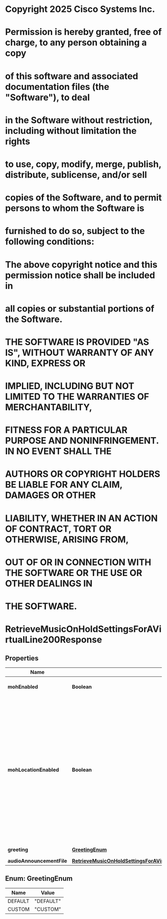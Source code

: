<!--  Copyright 2025 Cisco Systems Inc.

Permission is hereby granted, free of charge, to any person obtaining a copy
of this software and associated documentation files (the "Software"), to deal
in the Software without restriction, including without limitation the rights
to use, copy, modify, merge, publish, distribute, sublicense, and/or sell
copies of the Software, and to permit persons to whom the Software is
furnished to do so, subject to the following conditions:

The above copyright notice and this permission notice shall be included in
all copies or substantial portions of the Software.

THE SOFTWARE IS PROVIDED "AS IS", WITHOUT WARRANTY OF ANY KIND, EXPRESS OR
IMPLIED, INCLUDING BUT NOT LIMITED TO THE WARRANTIES OF MERCHANTABILITY,
FITNESS FOR A PARTICULAR PURPOSE AND NONINFRINGEMENT. IN NO EVENT SHALL THE
AUTHORS OR COPYRIGHT HOLDERS BE LIABLE FOR ANY CLAIM, DAMAGES OR OTHER
LIABILITY, WHETHER IN AN ACTION OF CONTRACT, TORT OR OTHERWISE, ARISING FROM,
OUT OF OR IN CONNECTION WITH THE SOFTWARE OR THE USE OR OTHER DEALINGS IN
THE SOFTWARE.-->
# Copyright 2025 Cisco Systems Inc.
#
# Permission is hereby granted, free of charge, to any person obtaining a copy
# of this software and associated documentation files (the "Software"), to deal
# in the Software without restriction, including without limitation the rights
# to use, copy, modify, merge, publish, distribute, sublicense, and/or sell
# copies of the Software, and to permit persons to whom the Software is
# furnished to do so, subject to the following conditions:
#
# The above copyright notice and this permission notice shall be included in
# all copies or substantial portions of the Software.
#
# THE SOFTWARE IS PROVIDED "AS IS", WITHOUT WARRANTY OF ANY KIND, EXPRESS OR
# IMPLIED, INCLUDING BUT NOT LIMITED TO THE WARRANTIES OF MERCHANTABILITY,
# FITNESS FOR A PARTICULAR PURPOSE AND NONINFRINGEMENT. IN NO EVENT SHALL THE
# AUTHORS OR COPYRIGHT HOLDERS BE LIABLE FOR ANY CLAIM, DAMAGES OR OTHER
# LIABILITY, WHETHER IN AN ACTION OF CONTRACT, TORT OR OTHERWISE, ARISING FROM,
# OUT OF OR IN CONNECTION WITH THE SOFTWARE OR THE USE OR OTHER DEALINGS IN
# THE SOFTWARE.



# RetrieveMusicOnHoldSettingsForAVirtualLine200Response


## Properties

| Name | Type | Description | Notes |
|------------ | ------------- | ------------- | -------------|
|**mohEnabled** | **Boolean** | Music on hold is enabled or disabled for the virtual line. |  |
|**mohLocationEnabled** | **Boolean** | Music on hold is enabled or disabled for the location. The music on hold setting returned in the response is used only when music on hold is enabled at the location level. When &#x60;mohLocationEnabled&#x60; is &#x60;false&#x60; and &#x60;mohEnabled&#x60; is &#x60;true&#x60;, music on hold is disabled for the user. When &#x60;mohLocationEnabled&#x60; is &#x60;true&#x60; and &#x60;mohEnabled&#x60; is &#x60;false&#x60;  , music on hold is turned off for the virtual line. In both cases, music on hold will not be played. |  |
|**greeting** | [**GreetingEnum**](#GreetingEnum) | Greeting type for the virtual line. |  |
|**audioAnnouncementFile** | [**RetrieveMusicOnHoldSettingsForAVirtualLine200ResponseAudioAnnouncementFile**](RetrieveMusicOnHoldSettingsForAVirtualLine200ResponseAudioAnnouncementFile.md) |  |  [optional] |



## Enum: GreetingEnum

| Name | Value |
|---- | -----|
| DEFAULT | &quot;DEFAULT&quot; |
| CUSTOM | &quot;CUSTOM&quot; |



